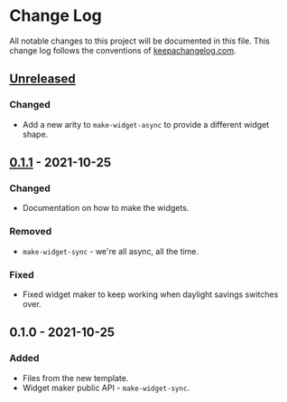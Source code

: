 # Change Log
All notable changes to this project will be documented in this file. This change log follows the conventions of [keepachangelog.com](http://keepachangelog.com/).

## [Unreleased]
### Changed
- Add a new arity to `make-widget-async` to provide a different widget shape.

## [0.1.1] - 2021-10-25
### Changed
- Documentation on how to make the widgets.

### Removed
- `make-widget-sync` - we're all async, all the time.

### Fixed
- Fixed widget maker to keep working when daylight savings switches over.

## 0.1.0 - 2021-10-25
### Added
- Files from the new template.
- Widget maker public API - `make-widget-sync`.

[Unreleased]: https://github.com/your-name/lista2/compare/0.1.1...HEAD
[0.1.1]: https://github.com/your-name/lista2/compare/0.1.0...0.1.1
